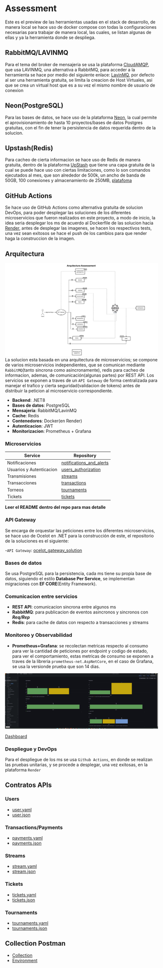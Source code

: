 # Assessment
Este es el preview de las herramientas usadas en el stack de desarrollo, de manera local se hace uso de docker compose con todas la configuraciones necesarias para trabajar de manera local, las cuales, se listan algunas de ellas y ya la herramienta donde se despliega.

## RabbitMQ/LAVINMQ
Para el tema del broker de mensajeria se usa la plataforma [CloudAMQP](https://api.cloudamqp.com/console/d248565a-bcac-410f-8658-6c644aea6dad/details), que usa LAVINMQ, una alternativa a RabbitMQ, para acceder a la herramienta se hace por medio del siguiente enlace: [LavinMQ](https://campbell.lmq.cloudamqp.com/), por defecto al ser una herramienta gratuita, se limita la creacion de Host Virtuales, asi que se crea un virtual host que es a su vez el mismo nombre de usuario de conexion


## Neon(PostgreSQL)
Para las bases de datos, se hace uso de la plataforma [Neon](https://neon.tech/), la cual permite el aprovisionamiento de hasta 10 proyectos/bases de datos Postgres gratuitas, con el fin de tener la persistencia de datos requerida dentro de la solucion.

## Upstash(Redis)
Para cacheo de cierta informacion se hace uso de Redis de manera gratuita, dentro de la plataforma [UpStash](https://upstash.com/) que tiene una capa gratuita de la cual se puede hace uso con ciertas limitaciones, como lo son comandos ejecutados al mes, que son alrededor de 500k, un ancho de banda de 50GB, 100 conexiones y almacenamiento de 250MB, [platafoma](https://console.upstash.com/redis/15be349d-26a3-4db1-8435-84f3686cdfde?teamid=0)

## GitHub Actions
Se hace uso de GitHub Actions como alternativa gratuita de solucion DevOps, para poder desplegar las soluciones de los diferentes microservicios que fueron realizados en este proyecto, a modo de inicio, la idea seria desplegar los ms de acuerdo al Dockerfile de las solucion hacia [Render](https://render.com/), antes de desplegar las imagenes, se hacen los respectivos tests, una vez sean exitosos se hace el push de los cambios para que render haga la construccion de la imagen.

## Arquitectura
![Architecture](./images/architecture.png)
La solucion esta basada en una arquitectura  de microservicios; se compone de varios microservicios independientes, que se comunican mediante `RabbitMQ`(tanto sincrona como asincronamente), redis para cacheo de informacion, ademas, de comunicación(algunas partes) por REST API. Los servicios se exponen a traves de un `API Gateway` de forma centralizada para manejar el trafico y cierta seguridad(validacion de tokens) antes de distribuir la peticion al microservicio correspondiente.

- **Backend**: .NET8
- **Bases de datos**: PostgreSQL
- **Mensajeria**: RabbitMQ/LavinMQ
- **Cache**: Redis
- **Contenedores**: Docker(en Render)
- **Autenticacion**: JWT
- **Monitorizacion**: Prometheus + Grafana

### Microservicios
| Service      | Repository |
|--------------|------------|
|Notificaciones|[notifications_and_alerts](https://github.com/Daniel7R/notifications_alerts_MS)        |
|Usuarios y Autenticacion|[users_authorization](https://github.com/Daniel7R/UsersAuthorization_ms)   |
|Transmisiones| [streams](https://github.com/Daniel7R/streams_ms)|
|Transacciones| [transactions](https://github.com/Daniel7R/transactions_ms)|
|Torneos    | [tournaments](https://github.com/Daniel7R/tournament_ms)|
|Tickets |[tickets](https://github.com/Daniel7R/tickets_ms)|

****Leer el README dentro del repo para mas detalle****

### API Gateway
Se encarga de orquestar las peticiones entre los diferentes microservicios, se hace uso de Ocelot en .NET para la construcción de este, el repositorio de la soluciones es el siguiente:

-`API Gateway`: [ocelot_gateway_solution](https://github.com/Daniel7R/ocelot_gateway_solution)

### Bases de datos
Se usa PostgreSQL para la persistencia, cada ms tiene su propia base de datos, siguiendo el estilo **Database Per Service**, se implementan migraciones con **EF CORE**(Entity Framework).

### Comunicacion entre servicios
- **REST API**: comunicacion sincrona entre algunos ms
- **RabbitMQ**: para publicacion de eventos asincronos y sincronos con ***Req/Rep***
- **Redis**: para cache de datos con respecto a transacciones y streams 


### Monitoreo y Observabilidad

- **Prometheus+Grafana**: se recolectan metricas respecto al consumo para ver la cantidad de peticiones por endpoint y codigo de estado, para ver el comportamiento, estas metricas de consumo se exponen a traves de la libreria `prometheus-net.AspNetCore`, en el caso de Grafana, se usa la versionde prueba que son 14 dias.

![Grafana](./images/grafana.png)


[Dashboard](https://dr734659.grafana.net/public-dashboards/4f65c71481cd4720a32600b5deffeb8e)



### Despliegue y DevOps
Para el despliegue de los ms se usa `Github Actions`, en donde se realizan las pruebas unitarias, y se procede a desplegar, una vez exitosas, en la plataforma `Render`




## Contratos APIs

### Users
- [user.yaml](./contracts/UsersAuthorization/users.yaml)
- [user.json](./contracts/UsersAuthorization/users.json)

### Transactions/Payments
- [payments.yaml](./contracts/Payments/payments.yaml)
- [payments.json](./contracts/Payments/payments.json)

### Streams
- [stream.yaml](./contracts/Streams/streams.yaml)
- [stream.json](./contracts/Streams/streams.json)

### Tickets
- [tickets.yaml](./contracts/Tickets/tickets.yaml)
- [tickets.json](./contracts/Tickets/tickets.json)

### Tournaments
- [tournaments.yaml](./contracts/TournamentManagement/tournament.yaml)
- [tournaments.json](./contracts/TournamentManagement/tournament.json)


## Collection Postman

- [Collection](./collections/AssessmentRender%20Ocelot.postman_collection.json)
- [Environment](./collections/Ocelot.postman_environment.json)